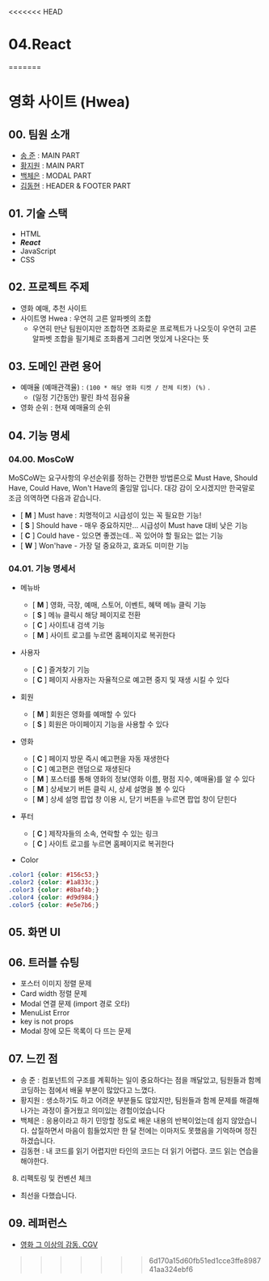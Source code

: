 <<<<<<< HEAD
# 04.React
=======
# 영화 사이트 (Hwea)

## 00. 팀원 소개
- [송 준](https://github.com/songjun94) : MAIN PART
- [황지원](https://github.com/hwangjiwon98) : MAIN PART
- [백체은](https://github.com/sairo415) : MODAL PART
- [김동현](https://github.com/soulchicken) : HEADER & FOOTER PART

## 01. 기술 스택
- HTML
- ***React***
- JavaScript
- CSS

## 02. 프로젝트 주제
- 영화 예매, 추천 사이트
- 사이트명 Hwea : 우연히 고른 알파벳의 조합
    - 우연히 만난 팀원이지만 조합하면 조화로운 프로젝트가 나오듯이 우연히 고른 알파벳 조합을 필기체로 조화롭게 그리면 멋있게 나온다는 뜻

## 03. 도메인 관련 용어
- 예매율 (예매관객율) : `(100 * 해당 영화 티켓 / 전체 티켓) (%)` .
    - (일정 기간동안) 팔린 좌석 점유율
- 영화 순위 : 현재 예매율의 순위

## 04. 기능 명세
### 04.00. MosCoW

MoSCoW는 요구사항의 우선순위를 정하는 간편한 방법론으로 Must Have, Should Have, Could Have, Won't Have의 줄임말 입니다. 대강 감이 오시겠지만 한국말로 조금 의역하면 다음과 같습니다.
- [ **M** ] Must have : 치명적이고 시급성이 있는 꼭 필요한 기능!
- [ **S** ] Should have - 매우 중요하지만... 시급성이 Must have 대비 낮은 기능
- [ **C** ] Could have - 있으면 좋겠는데.. 꼭 있어야 할 필요는 없는 기능
- [ **W** ] Won'have - 가장 덜 중요하고, 효과도 미미한 기능

### 04.01. 기능 명세서

- 메뉴바
    - [ **M** ] 영화, 극장, 예매, 스토어, 이벤트, 혜택 메뉴 클릭 기능
    - [ **S** ] 메뉴 클릭시 해당 페이지로 전환
    - [ **C** ] 사이트내 검색 기능
    - [ **M** ] 사이트 로고를 누르면 홈페이지로 복귀한다

- 사용자
    - [ **C** ] 즐겨찾기 기능
    - [ **C** ] 페이지 사용자는 자율적으로 예고편 중지 및 재생 시킬 수 있다

- 회원
    - [ **M** ] 회원은 영화를 예매할 수 있다
    - [ **S** ] 회원은 마이페이지 기능을 사용할 수 있다

- 영화
    - [ **C** ] 페이지 방문 즉시 예고편을 자동 재생한다
    - [ **C** ] 예고편은 랜덤으로 재생된다
    - [ **M** ] 포스터를 통해 영화의 정보(영화 이름, 평점 지수, 예매율)를 알 수 있다
    - [ **M** ] 상세보기 버튼 클릭 시, 상세 설명을 볼 수 있다
    - [ **M** ] 상세 설명 팝업 창 이용 시, 닫기 버튼을 누르면 팝업 창이 닫힌다

- 푸터
    - [ **C** ] 제작자들의 소속, 연락할 수 있는 링크
    - [ **C** ] 사이트 로고를 누르면 홈페이지로 복귀한다

<!-- <img src="./image/1.png" height="500px"></img><br/> -->


- Color



```css
.color1 {color: #156c53;}
.color2 {color: #1a833c;}
.color3 {color: #8baf4b;}
.color4 {color: #d9d984;}
.color5 {color: #e5e7b6;}
```

## 05. 화면 UI


## 06. 트러블 슈팅

- 포스터 이미지 정렬 문제
- Card width 정렬 문제
- Modal 연결 문제 (import 경로 오타)
- MenuList Error
- key is not props 
- Modal 창에 모든 목록이 다 뜨는 문제


## 07. 느낀 점
- 송  준 : 컴포넌트의 구조를 계획하는 일이 중요하다는 점을 깨달았고, 팀원들과 함께 코딩하는 점에서 배울 부분이 많았다고 느꼈다.
- 황지원 : 생소하기도 하고 어려운 부분들도 많았지만, 팀원들과 함께 문제를 해결해 나가는 과정이 즐거웠고 의미있는 경험이었습니다
- 백체은 : 응용이라고 하기 민망할 정도로 배운 내용의 반복이었는데 쉽지 않았습니다. 삽질하면서 마음이 힘들었지만 한 달 전에는 이마저도 못했음을 기억하며 정진하겠습니다.
- 김동현 : 내 코드를 읽기 어렵지만 타인의 코드는 더 읽기 어렵다. 코드 읽는 연습을 해야한다.

08. 리펙토링 및 컨벤션 체크
- 최선을 다했습니다.

## 09. 레퍼런스
- [영화 그 이상의 감동. CGV](https://www.cgv.co.kr/)
>>>>>>> 6d170a15d60fb51ed1cce3ffe898741aa324ebf6
